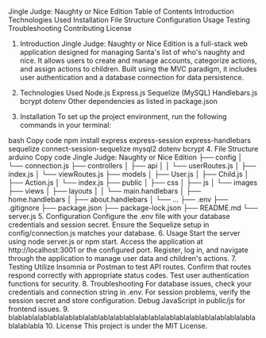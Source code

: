 Jingle Judge: Naughty or Nice Edition
Table of Contents
Introduction
Technologies Used
Installation
File Structure
Configuration
Usage
Testing
Troubleshooting
Contributing
License
1. Introduction
Jingle Judge: Naughty or Nice Edition is a full-stack web application designed for managing Santa's list of who's naughty and nice. It allows users to create and manage accounts, categorize actions, and assign actions to children. Built using the MVC paradigm, it includes user authentication and a database connection for data persistence.

2. Technologies Used
Node.js
Express.js
Sequelize (MySQL)
Handlebars.js
bcrypt
dotenv
Other dependencies as listed in package.json
3. Installation
To set up the project environment, run the following commands in your terminal:

bash
Copy code
npm install express express-session express-handlebars sequelize connect-session-sequelize mysql2 dotenv bcrypt
4. File Structure
arduino
Copy code
Jingle Judge: Naughty or Nice Edition
├── config
│   └── connection.js
├── controllers
│   ├── api
│   │   └── userRoutes.js
│   ├── index.js
│   └── viewRoutes.js
├── models
│   ├── User.js
│   ├── Child.js
│   ├── Action.js
│   └── index.js
├── public
│   ├── css
│   ├── js
│   └── images
├── views
│   ├── layouts
│   │   └── main.handlebars
│   ├── home.handlebars
│   ├── about.handlebars
│   └── ...
├── .env
├── .gitignore
├── package.json
├── package-lock.json
├── README.md
└── server.js
5. Configuration
Configure the .env file with your database credentials and session secret.
Ensure the Sequelize setup in config/connection.js matches your database.
6. Usage
Start the server using node server.js or npm start.
Access the application at http://localhost:3001 or the configured port.
Register, log in, and navigate through the application to manage user data and children's actions.
7. Testing
Utilize Insomnia or Postman to test API routes.
Confirm that routes respond correctly with appropriate status codes.
Test user authentication functions for security.
8. Troubleshooting
For database issues, check your credentials and connection string in .env.
For session problems, verify the session secret and store configuration.
Debug JavaScript in public/js for frontend issues.
9. blablablalablablalablablalablablalablablalablablalablablalablablalablablalablablalablabla
10. License
This project is under the MIT License.

